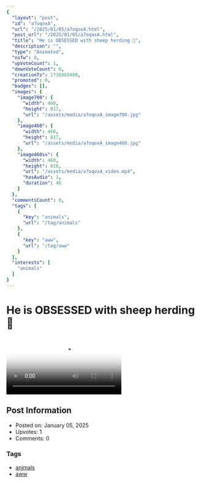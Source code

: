 ```yaml
---
{
  "layout": "post",
  "id": "a7oqoxA",
  "url": "/2025/01/05/a7oqoxA.html",
  "post_url": "/2025/01/05/a7oqoxA.html",
  "title": "He is OBSESSED with sheep herding 🐑",
  "description": "",
  "type": "Animated",
  "nsfw": 0,
  "upVoteCount": 1,
  "downVoteCount": 0,
  "creationTs": 1736089408,
  "promoted": 0,
  "badges": [],
  "images": {
    "image700": {
      "width": 460,
      "height": 817,
      "url": "/assets/media/a7oqoxA_image700.jpg"
    },
    "image460": {
      "width": 460,
      "height": 817,
      "url": "/assets/media/a7oqoxA_image460.jpg"
    },
    "image460sv": {
      "width": 460,
      "height": 816,
      "url": "/assets/media/a7oqoxA_video.mp4",
      "hasAudio": 1,
      "duration": 46
    }
  },
  "commentsCount": 0,
  "tags": [
    {
      "key": "animals",
      "url": "/tag/animals"
    },
    {
      "key": "aww",
      "url": "/tag/aww"
    }
  ],
  "interests": [
    "animals"
  ]
}
---
```


# He is OBSESSED with sheep herding 🐑

<video controls playsinline loop poster="/assets/media/a7oqoxA_image460.jpg">
  <source src="/assets/media/a7oqoxA_video.mp4" type="video/mp4">
  Your browser does not support the video tag.
</video>

## Post Information

- Posted on: January 05, 2025
- Upvotes: 1
- Comments: 0

### Tags

- [animals](/tag/animals)
- [aww](/tag/aww)
